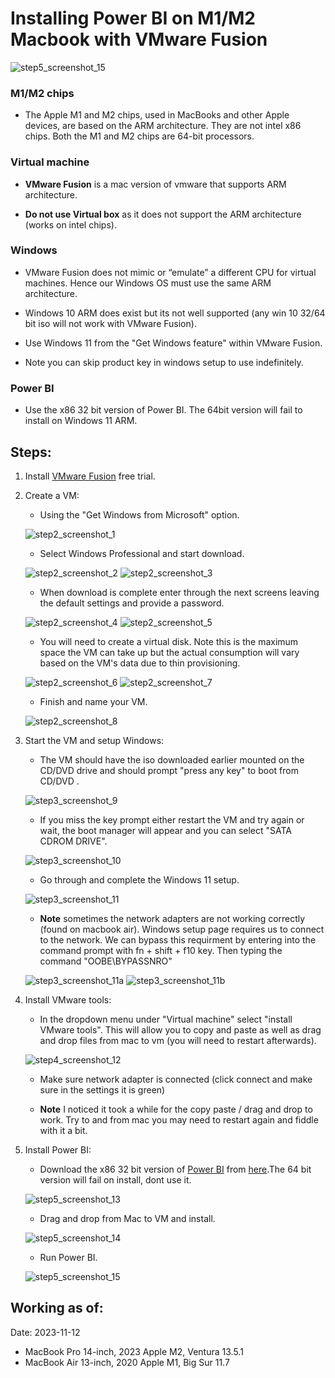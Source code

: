 # Installing Power BI on M1/M2 Macbook with VMware Fusion

![step5_screenshot_15](./imgs/s15.png)

### M1/M2 chips 

- The Apple M1 and M2 chips, used in MacBooks and other Apple devices, are based on the ARM architecture. They are not intel x86 chips. Both the M1 and M2 chips are 64-bit processors.

### Virtual machine

- **VMware Fusion** is a mac version of vmware that supports ARM architecture.

- **Do not use Virtual box** as it does not support the ARM architecture (works on intel chips).

### Windows

- VMware Fusion does not mimic or “emulate” a different CPU for virtual machines. Hence our Windows OS must use the same ARM architecture.

- Windows 10 ARM does exist but its not well supported (any win 10 32/64 bit iso will not work with VMware Fusion). 

- Use Windows 11 from the "Get Windows feature" within VMware Fusion.

- Note you can skip product key in windows setup to use indefinitely.

### Power BI

- Use the x86 32 bit version of Power BI. The 64bit version will fail to install on Windows 11 ARM.

## Steps:

1) Install [VMware Fusion](https://www.vmware.com/au/products/fusion.html) free trial.
2) Create a VM:
    - Using the "Get Windows from Microsoft" option.

    ![step2_screenshot_1](./imgs/s1.png)

    - Select Windows Professional and start download.

     ![step2_screenshot_2](./imgs/s2.png)
     ![step2_screenshot_3](./imgs/s3.png)

    - When download is complete enter through the next screens leaving the default settings and provide a password.

    ![step2_screenshot_4](./imgs/s4.png)
    ![step2_screenshot_5](./imgs/s5.png)

    - You will need to create a virtual disk. Note this is the maximum space the VM can take up but the actual consumption will vary based on the VM's data due to thin provisioning.

    ![step2_screenshot_6](./imgs/s6.png)
    ![step2_screenshot_7](./imgs/s7.png)

    - Finish and name your VM.

    ![step2_screenshot_8](./imgs/s8.png)


3) Start the VM and setup Windows:
    - The VM should have the iso downloaded earlier mounted on the CD/DVD drive and should prompt "press any key" to boot from CD/DVD .
    
    ![step3_screenshot_9](./imgs/s9.png)

    - If you miss the key prompt either restart the VM and try again or wait, the boot manager will appear and you can select "SATA CDROM DRIVE".
    
    ![step3_screenshot_10](./imgs/s10.png)

    - Go through and complete the Windows 11 setup.

    ![step3_screenshot_11](./imgs/s11.png)

    - **Note** sometimes the network adapters are not working correctly (found on macbook air). Windows setup page requires us to connect to the network. We can bypass this requirment by entering into the command prompt with fn + shift + f10 key. Then typing the command "OOBE\BYPASSNRO"

    ![step3_screenshot_11a](./imgs/s11a.jpeg)
    ![step3_screenshot_11b](./imgs/s11b.jpeg)

4) Install VMware tools:
    - In the dropdown menu under "Virtual machine" select "install VMware tools". This will allow you to copy and paste as well as drag and drop files from mac to vm (you will need to restart afterwards).

    ![step4_screenshot_12](./imgs/s12.png)

    - Make sure network adapter is connected (click connect and make sure in the settings it is green)

    - **Note** I noticed it took a while for the copy paste / drag and drop to work. Try to and from mac you may need to restart again and fiddle with it a bit.

5) Install Power BI:
    - Download the x86 32 bit version of [Power BI](https://powerbi.microsoft.com/en-us/downloads/) from [here](https://www.microsoft.com/en-us/download/details.aspx?id=58494).The 64 bit version will fail on install, dont use it.

    ![step5_screenshot_13](./imgs/s13.png)

    - Drag and drop from Mac to VM and install.

    ![step5_screenshot_14](./imgs/s14.png)
    
    - Run Power BI.

    ![step5_screenshot_15](./imgs/s15.png)


## Working as of:
Date: 2023-11-12
- MacBook Pro 14-inch, 2023 Apple M2, Ventura 13.5.1
- MacBook Air 13-inch, 2020 Apple M1, Big Sur 11.7
